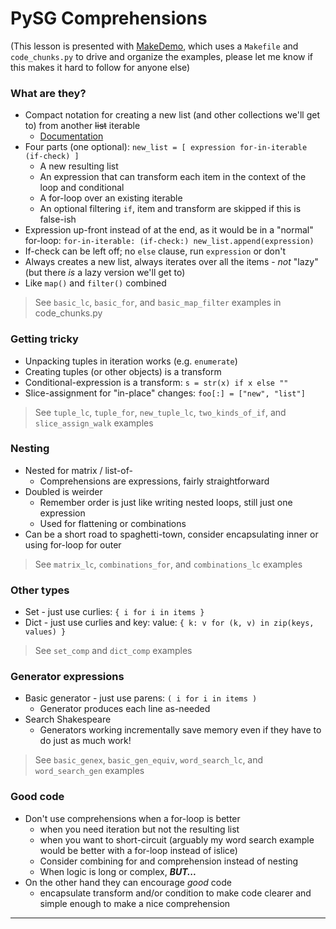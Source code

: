 PySG Comprehensions
===================

(This lesson is presented with [MakeDemo](https://github.com/inventhouse/MakeDemo), which uses a `Makefile` and `code_chunks.py` to drive and organize the examples, please let me know if this makes it hard to follow for anyone else)


### What are they?
- Compact notation for creating a new list (and other collections we'll get to) from another <s>list</s> iterable
    - [Documentation](https://docs.python.org/3/tutorial/datastructures.html#list-comprehensions)
- Four parts (one optional): `new_list = [ expression for-in-iterable (if-check) ]`
    - A new resulting list
    - An expression that can transform each item in the context of the loop and conditional
    - A for-loop over an existing iterable
    - An optional filtering `if`, item and transform are skipped if this is false-ish
- Expression up-front instead of at the end, as it would be in a "normal" for-loop: `for-in-iterable: (if-check:) new_list.append(expression)`
- If-check can be left off; no `else` clause, run `expression` or don't
- Always creates a new list, always iterates over all the items - _not_ "lazy" (but there _is_ a lazy version we'll get to)
- Like `map()` and `filter()` combined

> See `basic_lc`, `basic_for`, and `basic_map_filter` examples in code_chunks.py


### Getting tricky
- Unpacking tuples in iteration works (e.g. `enumerate`)
- Creating tuples (or other objects) is a transform
- Conditional-expression is a transform: `s = str(x) if x else ""`
- Slice-assignment for "in-place" changes: `foo[:] = ["new", "list"]`

> See `tuple_lc`, `tuple_for`, `new_tuple_lc`, `two_kinds_of_if`, and `slice_assign_walk` examples


### Nesting
- Nested for matrix / list-of-
    - Comprehensions are expressions, fairly straightforward
- Doubled is weirder
    - Remember order is just like writing nested loops, still just one expression
    - Used for flattening or combinations
- Can be a short road to spaghetti-town, consider encapsulating inner or using for-loop for outer

> See `matrix_lc`, `combinations_for`, and `combinations_lc` examples


### Other types
- Set - just use curlies: `{ i for i in items }`
- Dict - just use curlies and key: value: `{ k: v for (k, v) in zip(keys, values) }`

> See `set_comp` and `dict_comp` examples


### Generator expressions
- Basic generator - just use parens: `( i for i in items )`
    - Generator produces each line as-needed
- Search Shakespeare
    - Generators working incrementally save memory even if they have to do just as much work!

> See `basic_genex`, `basic_gen_equiv`, `word_search_lc`, and `word_search_gen` examples


### Good code
- Don't use comprehensions when a for-loop is better
    - when you need iteration but not the resulting list
    - when you want to short-circuit (arguably my word search example would be better with a for-loop instead of islice)
    - Consider combining for and comprehension instead of nesting
    - When logic is long or complex, _**BUT...**_
- On the other hand they can encourage _good_ code
    - encapsulate transform and/or condition to make code clearer and simple enough to make a nice comprehension

---
